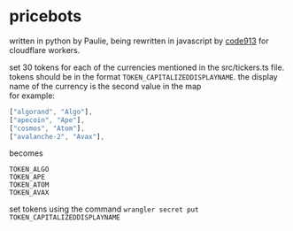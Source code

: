 # pricebots
written in python by Paulie, being rewritten in javascript by [code913](https://code913.devpage.me) for cloudflare workers.

set 30 tokens for each of the currencies mentioned in the src/tickers.ts file. tokens should be in the format `TOKEN_CAPITALIZEDDISPLAYNAME`. the display name of the currency is the second value in the map  
for example:
```ts
["algorand", "Algo"],
["apecoin", "Ape"],
["cosmos", "Atom"],
["avalanche-2", "Avax"],
```
becomes
```
TOKEN_ALGO
TOKEN_APE
TOKEN_ATOM
TOKEN_AVAX
```
set tokens using the command `wrangler secret put TOKEN_CAPITALIZEDDISPLAYNAME`